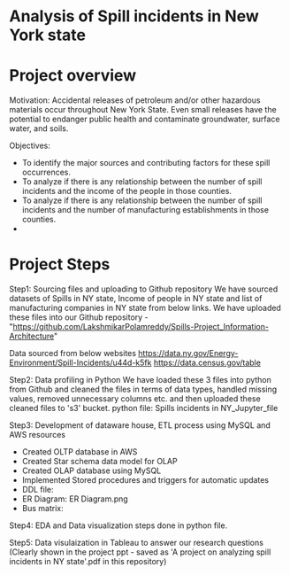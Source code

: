 # Analysis of Spill incidents in New York state

# Project overview
Motivation: Accidental releases of petroleum and/or other hazardous materials occur throughout New York State. Even small releases have the potential to endanger public health and contaminate groundwater, surface water, and soils.

Objectives:
- To identify the major sources and contributing factors for these spill occurrences.
- To analyze if there is any relationship between the number of spill incidents and the income of the people in those counties.
- To analyze if there is any relationship between the number of spill incidents and the number of manufacturing establishments in those counties.
- 
# Project Steps
Step1: Sourcing files and uploading to Github repository
We have sourced datasets of Spills in NY state, Income of people in NY state and list of manufacturing companies in NY state from below links. We have uploaded these files into our Github repository - "https://github.com/LakshmikarPolamreddy/Spills-Project_Information-Architecture"

Data sourced from below websites
https://data.ny.gov/Energy-Environment/Spill-Incidents/u44d-k5fk
https://data.census.gov/table

Step2: Data profiling in Python
We have loaded these 3 files into python from Github and cleaned the files in terms of data types, handled missing values, removed unnecessary columns etc. and then uploaded these cleaned files to 's3' bucket.
python file: Spills incidents in NY_Jupyter_file

Step3: Development of dataware house, ETL process using MySQL and AWS resources
- Created OLTP database in AWS
- Created Star schema data model for OLAP
- Created OLAP database using MySQL
- Implemented Stored procedures and triggers for automatic updates
- DDL file:
- ER Diagram: ER Diagram.png
- Bus matrix: 

Step4: EDA and Data visualization steps done in python file.

Step5: Data visulaization in Tableau to answer our research questions (Clearly shown in the project ppt - saved as 'A project on analyzing spill incidents in NY state'.pdf in this repository)

